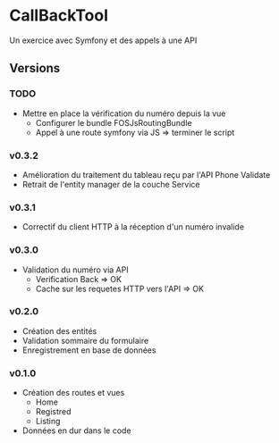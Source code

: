 # CallBackTool

Un exercice avec Symfony et des appels à une API

## Versions

### TODO
  * Mettre en place la vérification du numéro depuis la vue
    * Configurer le bundle FOSJsRoutingBundle
    * Appel à une route symfony via JS => terminer le script
    
### v0.3.2
  * Amélioration du traitement du tableau reçu par l'API Phone Validate
  * Retrait de l'entity manager de la couche Service

### v0.3.1
  * Correctif du client HTTP à la réception d'un numéro invalide
  
### v0.3.0
  * Validation du numéro via API
    * Verification Back => OK
    * Cache sur les requetes HTTP vers l'API => OK

### v0.2.0
  * Création des entités
  * Validation sommaire du formulaire
  * Enregistrement en base de données

### v0.1.0

  * Création des routes et vues
    * Home
    * Registred
    * Listing
  * Données en dur dans le code